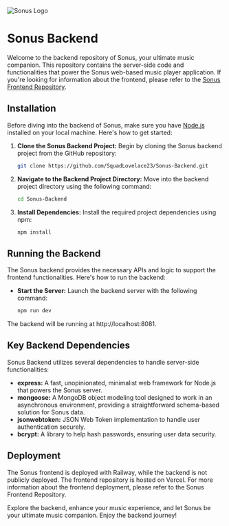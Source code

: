 ![Sonus Logo](https://res.cloudinary.com/du94mex28/image/upload/v1697795732/sonus/sonus-full-fa2_j4vaxr.png)

# Sonus Backend

Welcome to the backend repository of Sonus, your ultimate music companion. This repository contains the server-side code and functionalities that power the Sonus web-based music player application. If you're looking for information about the frontend, please refer to the [Sonus Frontend Repository](https://github.com/SquadLovelace23/Sonus-Frontend).

## Installation

Before diving into the backend of Sonus, make sure you have [Node.js](https://nodejs.org/) installed on your local machine. Here's how to get started:

1. **Clone the Sonus Backend Project:** Begin by cloning the Sonus backend project from the GitHub repository:

    ```bash
    git clone https://github.com/SquadLovelace23/Sonus-Backend.git
    ```

2. **Navigate to the Backend Project Directory:** Move into the backend project directory using the following command:

    ```bash
    cd Sonus-Backend
    ```

3. **Install Dependencies:** Install the required project dependencies using npm:

    ```bash
    npm install
    ```

## Running the Backend

The Sonus backend provides the necessary APIs and logic to support the frontend functionalities. Here's how to run the backend:

- **Start the Server:** Launch the backend server with the following command:

    ```bash
    npm run dev
    ```

The backend will be running at http://localhost:8081.

## Key Backend Dependencies

Sonus Backend utilizes several dependencies to handle server-side functionalities:

- **express:** A fast, unopinionated, minimalist web framework for Node.js that powers the Sonus server.
- **mongoose:** A MongoDB object modeling tool designed to work in an asynchronous environment, providing a straightforward schema-based solution for Sonus data.
- **jsonwebtoken:** JSON Web Token implementation to handle user authentication securely.
- **bcrypt:** A library to help hash passwords, ensuring user data security.

## Deployment

The Sonus frontend is deployed with Railway, while the backend is not publicly deployed. The frontend repository is hosted on Vercel. For more information about the frontend deployment, please refer to the Sonus Frontend Repository.

Explore the backend, enhance your music experience, and let Sonus be your ultimate music companion. Enjoy the backend journey!
